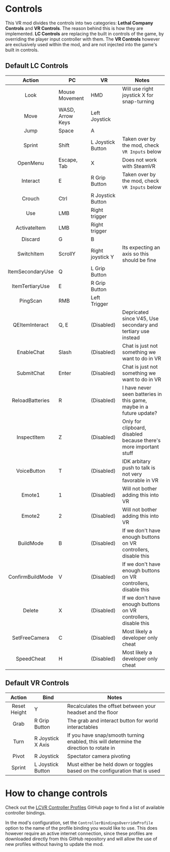 # Controls

This VR mod divides the controls into two categories: **Lethal Company Controls** and **VR Controls**. The reason behind this is how they are implemented. **LC Controls** are replacing the built in controls of the game, by overriding the player input controller with them. The **VR Controls** however are exclusively used within the mod, and are not injected into the game's built in controls.

## Default LC Controls

|      Action      | PC               | VR                | Notes                                                               |
| :--------------: | ---------------- | ----------------- | ------------------------------------------------------------------- |
|       Look       | Mouse Movement   | HMD               | Will use right joystick X for snap-turning                          |
|       Move       | WASD, Arrow Keys | Left Joystick     |                                                                     |
|       Jump       | Space            | A                 |                                                                     |
|      Sprint      | Shift            | L Joystick Button | Taken over by the mod, check `VR Inputs` below                      |
|     OpenMenu     | Escape, Tab      | X                 | Does not work with SteamVR                                          |
|     Interact     | E                | R Grip Button     | Taken over by the mod, check `VR Inputs` below                      |
|      Crouch      | Ctrl             | R Joystick Button |                                                                     |
|       Use        | LMB              | Right trigger     |                                                                     |
|   ActivateItem   | LMB              | Right trigger     |                                                                     |
|     Discard      | G                | B                 |                                                                     |
|    SwitchItem    | ScrollY          | Right joystick Y  | Its expecting an axis so this should be fine                        |
| ItemSecondaryUse | Q                | L Grip Button     |                                                                     |
| ItemTertiaryUse  | E                | R Grip Button     |                                                                     |
|     PingScan     | RMB              | Left Trigger      |                                                                     |
|  QEItemInteract  | Q, E             | (Disabled)        | Depricated since V45, Use secondary and tertiary use instead        |
|    EnableChat    | Slash            | (Disabled)        | Chat is just not something we want to do in VR                      |
|    SubmitChat    | Enter            | (Disabled)        | Chat is just not something we want to do in VR                      |
| ReloadBatteries  | R                | (Disabled)        | I have never seen batteries in this game, maybe in a future update? |
|   InspectItem    | Z                | (Disabled)        | Only for clipboard, disabled because there's more important stuff   |
|   VoiceButton    | T                | (Disabled)        | IDK arbitary push to talk is not very favorable in VR               |
|      Emote1      | 1                | (Disabled)        | Will not bother adding this into VR                                 |
|      Emote2      | 2                | (Disabled)        | Will not bother adding this into VR                                 |
|    BuildMode     | B                | (Disabled)        | If we don't have enough buttons on VR controllers, disable this     |
| ConfirmBuildMode | V                | (Disabled)        | If we don't have enough buttons on VR controllers, disable this     |
|      Delete      | X                | (Disabled)        | If we don't have enough buttons on VR controllers, disable this     |
|  SetFreeCamera   | C                | (Disabled)        | Most likely a developer only cheat                                  |
|    SpeedCheat    | H                | (Disabled)        | Most likely a developer only cheat                                  |

## Default VR Controls

|    Action    | Bind              | Notes                                                                                   |
| :----------: | ----------------- | --------------------------------------------------------------------------------------- |
| Reset Height | Y                 | Recalculates the offset between your headset and the floor                              |
|     Grab     | R Grip Button     | The grab and interact button for world interactables                                    |
|     Turn     | R Joystick X Axis | If you have snap/smooth turning enabled, this will determine the direction to rotate in |
|    Pivot     | R Joystick        | Spectator camera pivoting                                                               |
|    Sprint    | L Joystick Button | Must either be held down or toggles based on the configuration that is used             |

# How to change controls

Check out the [LCVR Controller Profiles](https://github.com/DaXcess/LCVR-Controller-Profiles) GitHub page to find a list of available controller bindings.

In the mod's configuration, set the `ControllerBindingsOverrideProfile` option to the name of the profile binding you would like to use. This does however require an active internet connection, since these profiles are downloaded directly from this GitHub repository and will allow the use of new profiles without having to update the mod.
